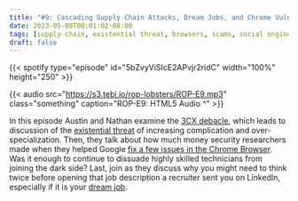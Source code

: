 ```yaml
---
title: "#9: Cascading Supply Chain Attacks, Dream Jobs, and Chrome Vulnerabilities"
date: 2023-05-09T00:01:02-08:00
tags: [supply chain, existential threat, browsers, scams, social engineering, hacker]
draft: false
---
```


{{< spotify type="episode" id="5bZvyViSIcE2APvjr2ridC" width="100%" height="250" >}}

{{< audio src="https://s3.tebi.io/rop-lobsters/ROP-E9.mp3" class="something" caption="ROP-E9: HTML5 Audio ^" >}}

In this episode Austin and Nathan examine the [3CX debacle](https://www.securityweek.com/cascading-supply-chain-attack-3cx-hacked-after-employee-downloaded-trojanized-app/), which leads to discussion of the [existential threat](https://www.securityweek.com/symantec-north-korean-3cx-hackers-also-hit-critical-infrastructure-orgs/) of increasing complication and over-specialization. Then, they talk about how much money security researchers made when they helped Google [fix a few issues in the Chrome Browser](https://www.securityweek.com/google-patches-second-chrome-zero-day-vulnerability-of-2023/). Was it enough to continue to dissuade highly skilled technicians from joining the dark side? Last, join as they discuss why you might need to think twice before opening that job description a recruiter sent you on LinkedIn, especially if it is your [dream job](https://thehackernews.com/2023/04/lazarus-group-adds-linux-malware-to.html). 

